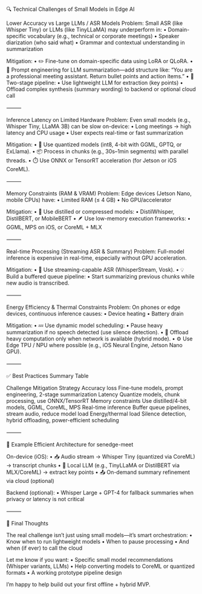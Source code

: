 🔍 Technical Challenges of Small Models in Edge AI

Lower Accuracy vs Large LLMs / ASR Models
Problem: Small ASR (like Whisper Tiny) or LLMs (like TinyLLaMA) may underperform in:
    •    Domain-specific vocabulary (e.g., technical or corporate meetings)
    •    Speaker diarization (who said what)
    •    Grammar and contextual understanding in summarization

Mitigation:
    •    ✏️ Fine-tune on domain-specific data using LoRA or QLoRA.
    •    🧩 Prompt engineering for LLM summarization—add structure like:
“You are a professional meeting assistant. Return bullet points and action items.”
    •    🧠 Two-stage pipeline:
    •    Use lightweight LLM for extraction (key points)
    •    Offload complex synthesis (summary wording) to backend or optional cloud call

⸻

Inference Latency on Limited Hardware
Problem: Even small models (e.g., Whisper Tiny, LLaMA 3B) can be slow on-device:
    •    Long meetings → high latency and CPU usage
    •    User expects real-time or fast summarization

Mitigation:
    •    🧮 Use quantized models (int8, 4-bit with GGML, GPTQ, or ExLlama).
    •    📦 Process in chunks (e.g., 30s–1min segments) with parallel threads.
    •    ⏱️ Use ONNX or TensorRT acceleration (for Jetson or iOS CoreML).

⸻

Memory Constraints (RAM & VRAM)
Problem: Edge devices (Jetson Nano, mobile CPUs) have:
    •    Limited RAM (≤ 4 GB)
    •    No GPU/accelerator

Mitigation:
    •    🧠 Use distilled or compressed models:
    •    DistilWhisper, DistilBERT, or MobileBERT
    •    🪶 Use low-memory execution frameworks:
    •    GGML, MPS on iOS, or CoreML + MLX

⸻

Real-time Processing (Streaming ASR & Summary)
Problem: Full-model inference is expensive in real-time, especially without GPU acceleration.

Mitigation:
    •    🧊 Use streaming-capable ASR (WhisperStream, Vosk).
    •    💡 Build a buffered queue pipeline:
    •    Start summarizing previous chunks while new audio is transcribed.

⸻

Energy Efficiency & Thermal Constraints
Problem: On phones or edge devices, continuous inference causes:
    •    Device heating
    •    Battery drain

Mitigation:
    •    💤 Use dynamic model scheduling:
    •    Pause heavy summarization if no speech detected (use silence detection).
    •    🧩 Offload heavy computation only when network is available (hybrid mode).
    •    ⚙️ Use Edge TPU / NPU where possible (e.g., iOS Neural Engine, Jetson Nano GPU).

⸻

✅ Best Practices Summary Table

Challenge    Mitigation Strategy
Accuracy loss    Fine-tune models, prompt engineering, 2-stage summarization
Latency    Quantize models, chunk processing, use ONNX/TensorRT
Memory constraints    Use distilled/4-bit models, GGML, CoreML, MPS
Real-time inference    Buffer queue pipelines, stream audio, reduce model load
Energy/thermal load    Silence detection, hybrid offloading, power-efficient scheduling

⸻

🔭 Example Efficient Architecture for senedge-meet

On-device (iOS):
    •    📥 Audio stream → Whisper Tiny (quantized via CoreML) → transcript chunks
    •    🧠 Local LLM (e.g., TinyLLaMA or DistilBERT via MLX/CoreML) → extract key points
    •    📤 On-demand summary refinement via cloud (optional)

Backend (optional):
    •    Whisper Large + GPT-4 for fallback summaries when privacy or latency is not critical

⸻

🧪 Final Thoughts

The real challenge isn’t just using small models—it’s smart orchestration:
    •    Know when to run lightweight models
    •    When to pause processing
    •    And when (if ever) to call the cloud

Let me know if you want:
    •    Specific small model recommendations (Whisper variants, LLMs)
    •    Help converting models to CoreML or quantized formats
    •    A working prototype pipeline design

I’m happy to help build out your first offline + hybrid MVP.
